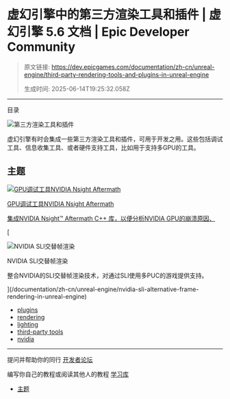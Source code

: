# 虚幻引擎中的第三方渲染工具和插件 | 虚幻引擎 5.6 文档 | Epic Developer Community

> 原文链接: https://dev.epicgames.com/documentation/zh-cn/unreal-engine/third-party-rendering-tools-and-plugins-in-unreal-engine
> 
> 生成时间: 2025-06-14T19:25:32.058Z

---

目录

![第三方渲染工具和插件](https://dev.epicgames.com/community/api/documentation/image/1b96d85f-8152-4605-b52b-9892f57b5af6?resizing_type=fill&width=1920&height=335)

虚幻引擎有时会集成一些第三方渲染工具和插件，可用于开发之用。这些包括调试工具、信息收集工具、或者硬件支持工具，比如用于支持多GPU的工具。

## 主题

[](/documentation/zh-cn/unreal-engine/nvidia-nsight-aftermath-for-gpu-pipeline-debugging-in-unreal-engine)

[![GPU调试工具NVIDIA Nsight Aftermath](https://d1iv7db44yhgxn.cloudfront.net/documentation/images/b692b6ce-80b5-49ee-a407-22b55993854b/aftermath_topic.png)](/documentation/zh-cn/unreal-engine/nvidia-nsight-aftermath-for-gpu-pipeline-debugging-in-unreal-engine)

[GPU调试工具NVIDIA Nsight Aftermath](/documentation/zh-cn/unreal-engine/nvidia-nsight-aftermath-for-gpu-pipeline-debugging-in-unreal-engine)

[集成NVIDIA Nsight™ Aftermath C++ 库，以便分析NVIDIA GPU的崩溃原因、](/documentation/zh-cn/unreal-engine/nvidia-nsight-aftermath-for-gpu-pipeline-debugging-in-unreal-engine)

[

![NVIDIA SLI交替帧渲染](https://d1iv7db44yhgxn.cloudfront.net/documentation/images/65cf41c1-3c3c-4873-b72a-3a514584444f/afr_topic.png)

NVIDIA SLI交替帧渲染

整合NVIDIA的SLI交替帧渲染技术，对通过SLI使用多PUC的游戏提供支持。





](/documentation/zh-cn/unreal-engine/nvidia-sli-alternative-frame-rendering-in-unreal-engine)

-   [plugins](https://dev.epicgames.com/community/search?query=plugins)
-   [rendering](https://dev.epicgames.com/community/search?query=rendering)
-   [lighting](https://dev.epicgames.com/community/search?query=lighting)
-   [third-party tools](https://dev.epicgames.com/community/search?query=third-party%20tools)
-   [nvidia](https://dev.epicgames.com/community/search?query=nvidia)

* * *

提问并帮助你的同行 [开发者论坛](https://forums.unrealengine.com/categories?tag=unreal-engine)

编写你自己的教程或阅读其他人的教程 [学习库](https://dev.epicgames.com/community/unreal-engine/learning)

-   [主题](/documentation/zh-cn/unreal-engine/third-party-rendering-tools-and-plugins-in-unreal-engine#%E4%B8%BB%E9%A2%98)